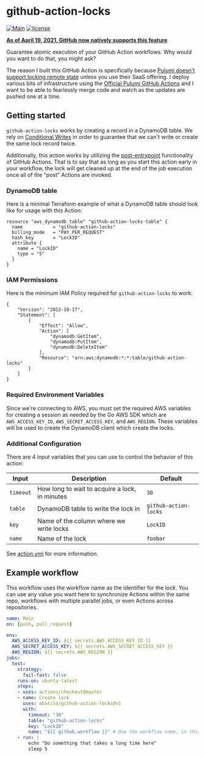 # github-action-locks

[![Main](https://github.com/abatilo/github-action-locks/workflows/Main/badge.svg)](https://github.com/abatilo/github-action-locks/actions?query=workflow%3AMain)
[![license](https://img.shields.io/github/license/abatilo/github-action-locks.svg)](https://github.com/abatilo/github-action-locks/blob/master/LICENSE)

**[As of April 19, 2021, GitHub now natively supports this feature](https://github.blog/changelog/2021-04-19-github-actions-limit-workflow-run-or-job-concurrency/)**

Guarantee atomic execution of your GitHub Action workflows. Why would you want
to do that, you might ask?

The reason I built this GitHub Action is specifically because [Pulumi doesn't
support locking remote state](https://github.com/pulumi/pulumi/pull/2697)
unless you use their SaaS offering. I deploy various bits of infrastructure
using the [Official Pulumi GitHub
Actions](https://www.pulumi.com/docs/guides/continuous-delivery/github-actions/)
and I want to be able to fearlessly merge code and watch as the updates are
pushed one at a time.

## Getting started

`github-action-locks` works by creating a record in a DynamoDB table. We rely
on [Conditional
Writes](https://docs.aws.amazon.com/amazondynamodb/latest/developerguide/WorkingWithItems.html#WorkingWithItems.ConditionalUpdate)
in order to guarantee that we can't write or create the same lock record twice.

Additionally, this action works by utilizing the
[post-entrypoint](https://help.github.com/en/actions/creating-actions/metadata-syntax-for-github-actions#post-entrypoint)
functionality of GitHub Actions. That is to say that as long as you start this
action early in your workflow, the lock will get cleaned up at the end of the
job execution once all of the "post" Actions are invoked.

### DynamoDB table

Here is a minimal Terraform example of what a DynamoDB table should look like
for usage with this Action:
```
resource "aws_dynamodb_table" "github-action-locks-table" {
  name           = "github-action-locks"
  billing_mode   = "PAY_PER_REQUEST"
  hash_key       = "LockID"
  attribute {
    name = "LockID"
    type = "S"
  }
}
```

### IAM Permissions

Here is the minimum IAM Policy required for `github-action-locks` to work:
```
{
    "Version": "2012-10-17",
    "Statement": [
        {
            "Effect": "Allow",
            "Action": [
                "dynamodb:GetItem",
                "dynamodb:PutItem",
                "dynamodb:DeleteItem"
            ],
            "Resource": "arn:aws:dynamodb:*:*:table/github-action-locks"
        }
    ]
}
```

### Required Environment Variables
Since we're connecting to AWS, you must set the required AWS variables for
creating a session as needed by the Go AWS SDK which are `AWS_ACCESS_KEY_ID`, `AWS_SECRET_ACCESS_KEY`, and `AWS_REGION`. These variables will be used to create the DynamoDB client which create the locks.

### Additional Configuration
There are 4 input variables that you can use to control the behavior of this action:

| Input     | Description                                    | Default               |
| -----     | -----------                                    | -------               |
| `timeout` | How long to wait to acquire a lock, in minutes | `30`                  |
| `table`   | DynamoDB table to write the lock in            | `github-action-locks` |
| `key`     | Name of the column where we write locks        | `LockID`              |
| `name`    | Name of the lock                               | `foobar`              |

See [action.yml](action.yml) for more information.

## Example workflow

This workflow uses the workflow name as the identifier for the lock. You can
use any value you want here to synchronize Actions within the same repo,
workflows with multiple parallel jobs, or even Actions across repositories.

```yaml
name: Main
on: [push, pull_request]

env:
  AWS_ACCESS_KEY_ID: ${{ secrets.AWS_ACCESS_KEY_ID }}
  AWS_SECRET_ACCESS_KEY: ${{ secrets.AWS_SECRET_ACCESS_KEY }}
  AWS_REGION: ${{ secrets.AWS_REGION }}
jobs:
  test:
    strategy:
      fail-fast: false
    runs-on: ubuntu-latest
    steps:
    - uses: actions/checkout@master
    - name: Create lock
      uses: abatilo/github-action-locks@v1
      with:
        timeout: "30"
        table: "github-action-locks"
        key: "LockID"
        name: "${{ github.workflow }}" # Use the workflow name, in this case "Main" as the lock identifier
    - run: |
        echo "Do something that takes a long time here"
        sleep 5
```

